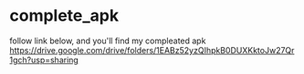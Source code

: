 # complete_apk

follow link below, and you'll find my compleated apk
https://drive.google.com/drive/folders/1EABz52yzQIhpkB0DUXKktoJw27Qr1gch?usp=sharing
